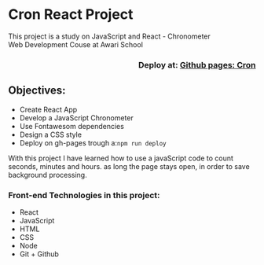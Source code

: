 # Cron React Project  
  
This project is a study on JavaScript and React - Chronometer  
Web Development Couse at Awari School  
<div align="right">
  
### Deploy at: <a href="https://malanski.github.io/cron/">Github pages: Cron</a>

</div> 
  
## Objectives:
- Create React App
- Develop a JavaScript Chronometer  
- Use Fontawesom dependencies 
- Design a CSS style 
- Deploy on gh-pages trough a:`npm run deploy` 

With this project I have learned how to use a javaScript code to count seconds, minutes and hours. as long the page stays open, in order to save background processing.

### Front-end Technologies in this project:
- React  
- JavaScript
- HTML
- CSS
- Node
- Git + Github




